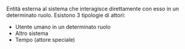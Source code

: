Entità esterna al sistema che interagisce direttamente con esso in un determinato ruolo.
Esistono 3 tipologie di attori:
- Utente umano in un determinato ruolo
- Altro sistema
- Tempo (attore speciale)